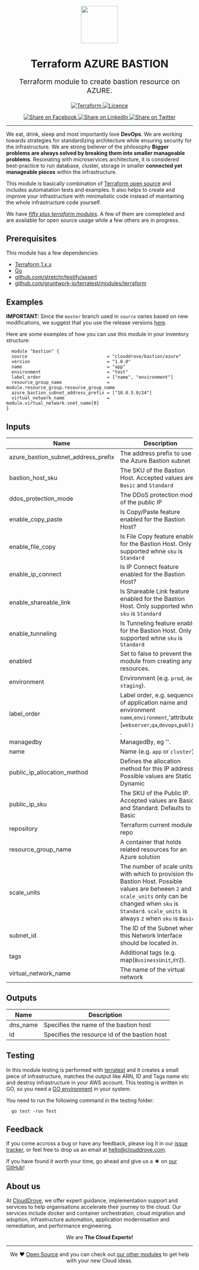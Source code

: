 <!-- This file was automatically generated by the `geine`. Make all changes to `README.yaml` and run `make readme` to rebuild this file. -->

<p align="center"> <img src="https://user-images.githubusercontent.com/50652676/62349836-882fef80-b51e-11e9-99e3-7b974309c7e3.png" width="100" height="100"></p>


<h1 align="center">
    Terraform AZURE BASTION
</h1>

<p align="center" style="font-size: 1.2rem;"> 
    Terraform module to create bastion resource on AZURE.
     </p>

<p align="center">

<a href="https://www.terraform.io">
  <img src="https://img.shields.io/badge/Terraform-v1.1.7-green" alt="Terraform">
</a>
<a href="LICENSE.md">
  <img src="https://img.shields.io/badge/License-APACHE-blue.svg" alt="Licence">
</a>


</p>
<p align="center">

<a href='https://facebook.com/sharer/sharer.php?u=https://github.com/clouddrove/terraform-azure-bastion'>
  <img title="Share on Facebook" src="https://user-images.githubusercontent.com/50652676/62817743-4f64cb80-bb59-11e9-90c7-b057252ded50.png" />
</a>
<a href='https://www.linkedin.com/shareArticle?mini=true&title=Terraform+AZURE+BASTION&url=https://github.com/clouddrove/terraform-azure-bastion'>
  <img title="Share on LinkedIn" src="https://user-images.githubusercontent.com/50652676/62817742-4e339e80-bb59-11e9-87b9-a1f68cae1049.png" />
</a>
<a href='https://twitter.com/intent/tweet/?text=Terraform+AZURE+BASTION&url=https://github.com/clouddrove/terraform-azure-bastion'>
  <img title="Share on Twitter" src="https://user-images.githubusercontent.com/50652676/62817740-4c69db00-bb59-11e9-8a79-3580fbbf6d5c.png" />
</a>

</p>
<hr>


We eat, drink, sleep and most importantly love **DevOps**. We are working towards strategies for standardizing architecture while ensuring security for the infrastructure. We are strong believer of the philosophy <b>Bigger problems are always solved by breaking them into smaller manageable problems</b>. Resonating with microservices architecture, it is considered best-practice to run database, cluster, storage in smaller <b>connected yet manageable pieces</b> within the infrastructure. 

This module is basically combination of [Terraform open source](https://www.terraform.io/) and includes automatation tests and examples. It also helps to create and improve your infrastructure with minimalistic code instead of maintaining the whole infrastructure code yourself.

We have [*fifty plus terraform modules*][terraform_modules]. A few of them are comepleted and are available for open source usage while a few others are in progress.




## Prerequisites

This module has a few dependencies: 

- [Terraform 1.x.x](https://learn.hashicorp.com/terraform/getting-started/install.html)
- [Go](https://golang.org/doc/install)
- [github.com/stretchr/testify/assert](https://github.com/stretchr/testify)
- [github.com/gruntwork-io/terratest/modules/terraform](https://github.com/gruntwork-io/terratest)







## Examples


**IMPORTANT:** Since the `master` branch used in `source` varies based on new modifications, we suggest that you use the release versions [here](https://github.com/clouddrove/terraform-azure-bastion/releases).


Here are some examples of how you can use this module in your inventory structure:
```hcl
  module "bastion" {
  source                              = "clouddrove/bastion/azure"
  version                             = "1.0.0"
  name                                = "app"
  environment                         = "test"
  label_order                         = ["name", "environment"]
  resource_group_name                 = module.resource_group.resource_group_name
  azure_bastion_subnet_address_prefix = ["10.0.5.0/24"]
  virtual_network_name                = module.virtual_network.vnet_name[0]
}
```






## Inputs

| Name | Description | Type | Default | Required |
|------|-------------|------|---------|:--------:|
| azure\_bastion\_subnet\_address\_prefix | The address prefix to use for the Azure Bastion subnet | `list(any)` | `[]` | no |
| bastion\_host\_sku | The SKU of the Bastion Host. Accepted values are `Basic` and `Standard` | `string` | `"Basic"` | no |
| ddos\_protection\_mode | The DDoS protection mode of the public IP | `string` | `"VirtualNetworkInherited"` | no |
| enable\_copy\_paste | Is Copy/Paste feature enabled for the Bastion Host? | `bool` | `true` | no |
| enable\_file\_copy | Is File Copy feature enabled for the Bastion Host. Only supported whne `sku` is `Standard` | `bool` | `false` | no |
| enable\_ip\_connect | Is IP Connect feature enabled for the Bastion Host? | `bool` | `false` | no |
| enable\_shareable\_link | Is Shareable Link feature enabled for the Bastion Host. Only supported whne `sku` is `Standard` | `bool` | `false` | no |
| enable\_tunneling | Is Tunneling feature enabled for the Bastion Host. Only supported whne `sku` is `Standard` | `bool` | `false` | no |
| enabled | Set to false to prevent the module from creating any resources. | `bool` | `true` | no |
| environment | Environment (e.g. `prod`, `dev`, `staging`). | `string` | `""` | no |
| label\_order | Label order, e.g. sequence of application name and environment `name`,`environment`,'attribute' [`webserver`,`qa`,`devops`,`public`,] . | `list(any)` | `[]` | no |
| managedby | ManagedBy, eg ''. | `string` | `""` | no |
| name | Name  (e.g. `app` or `cluster`). | `string` | `""` | no |
| public\_ip\_allocation\_method | Defines the allocation method for this IP address. Possible values are Static or Dynamic | `string` | `"Static"` | no |
| public\_ip\_sku | The SKU of the Public IP. Accepted values are Basic and Standard. Defaults to Basic | `string` | `"Standard"` | no |
| repository | Terraform current module repo | `string` | `""` | no |
| resource\_group\_name | A container that holds related resources for an Azure solution | `string` | `""` | no |
| scale\_units | The number of scale units with which to provision the Bastion Host. Possible values are between `2` and `50`. `scale_units` only can be changed when `sku` is `Standard`. `scale_units` is always `2` when `sku` is `Basic`. | `number` | `2` | no |
| subnet\_id | The ID of the Subnet where this Network Interface should be located in. | `string` | `""` | no |
| tags | Additional tags (e.g. map(`BusinessUnit`,`XYZ`). | `map(string)` | `{}` | no |
| virtual\_network\_name | The name of the virtual network | `string` | `""` | no |

## Outputs

| Name | Description |
|------|-------------|
| dns\_name | Specifies the name of the bastion host |
| id | Specifies the resource id of the bastion host |




## Testing
In this module testing is performed with [terratest](https://github.com/gruntwork-io/terratest) and it creates a small piece of infrastructure, matches the output like ARN, ID and Tags name etc and destroy infrastructure in your AWS account. This testing is written in GO, so you need a [GO environment](https://golang.org/doc/install) in your system. 

You need to run the following command in the testing folder:
```hcl
  go test -run Test
```



## Feedback 
If you come accross a bug or have any feedback, please log it in our [issue tracker](https://github.com/clouddrove/terraform-azure-bastion/issues), or feel free to drop us an email at [hello@clouddrove.com](mailto:hello@clouddrove.com).

If you have found it worth your time, go ahead and give us a ★ on [our GitHub](https://github.com/clouddrove/terraform-azure-bastion)!

## About us

At [CloudDrove][website], we offer expert guidance, implementation support and services to help organisations accelerate their journey to the cloud. Our services include docker and container orchestration, cloud migration and adoption, infrastructure automation, application modernisation and remediation, and performance engineering.

<p align="center">We are <b> The Cloud Experts!</b></p>
<hr />
<p align="center">We ❤️  <a href="https://github.com/clouddrove">Open Source</a> and you can check out <a href="https://github.com/clouddrove">our other modules</a> to get help with your new Cloud ideas.</p>

  [website]: https://clouddrove.com
  [github]: https://github.com/clouddrove
  [linkedin]: https://cpco.io/linkedin
  [twitter]: https://twitter.com/clouddrove/
  [email]: https://clouddrove.com/contact-us.html
  [terraform_modules]: https://github.com/clouddrove?utf8=%E2%9C%93&q=terraform-&type=&language=
